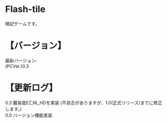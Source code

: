 # Flash-tile
暗記ゲームです。
# 【バージョン】
最新バージョン:  
(PCVer.)0.3
# 【更新ログ】
0.3 難易度EZ,NL,HDを実装 
(不具合がありますが、1.0(正式リリース)までに修正します。)   
0.0 バージョン機能実装

